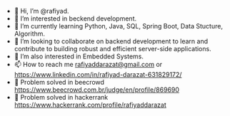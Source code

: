 - 👋 Hi, I’m @rafiyad.
- 👀 I’m interested in beckend development.
- 🌱 I’m currently learning Python, Java, SQL, Spring Boot, Data Stucture, Algorithm.
- 💞️ I’m looking to collaborate on backend development to learn and contribute to building robust and efficient server-side applications.
- 💞️ I’m also interested in Embedded Systems.
- 📫 How to reach me rafiyaddarazat@gmail.com or https://www.linkedin.com/in/rafiyad-darazat-631829172/
- 🔨 Problem solved in beecrowd https://www.beecrowd.com.br/judge/en/profile/869690
- 🔨 Problem solved in hackerrank https://www.hackerrank.com/profile/rafiyaddarazat
  
